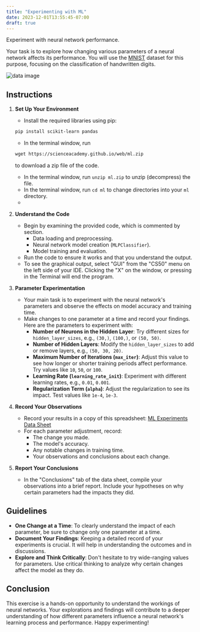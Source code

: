 ```yaml
---
title: "Experimenting with ML"
date: 2023-12-01T13:55:45-07:00
draft: true
---
```


Experiment with neural network performance.
<!--more-->

Your task is to explore how changing various parameters of a neural network affects its performance. You will use the [MNIST](https://en.wikipedia.org/wiki/MNIST_database) dataset for this purpose, focusing on the classification of handwritten digits.

![data image](/web/MnistExamplesModified.png)

## Instructions

1. **Set Up Your Environment**
    - Install the required libraries using pip:

     ```md
     pip install scikit-learn pandas
     ```

    - In the terminal window, run

    ```md
    wget https://scienceacademy.github.io/web/ml.zip
    ```

     to download a zip file of the code.

    - In the terminal window, run `unzip ml.zip` to unzip (decompress) the file.
    - In the terminal window, run `cd ml` to change directories into your `ml` directory.
    -
2. **Understand the Code**
   - Begin by examining the provided code, which is commented by section.
     - Data loading and preprocessing.
     - Neural network model creation (`MLPClassifier`).
     - Model training and evaluation.
   - Run the code to ensure it works and that you understand the output.
   - To see the graphical output, select "GUI" from the "CS50" menu on the left side of your IDE. Clicking the "X" on the window, or pressing <Ctrl-C> in the Terminal will end the program.

3. **Parameter Experimentation**
   - Your main task is to experiment with the neural network's parameters and observe the effects on model accuracy and training time.
   - Make changes to one parameter at a time and record your findings. Here are the parameters to experiment with:
     - **Number of Neurons in the Hidden Layer**: Try different sizes for `hidden_layer_sizes`, e.g., `(30,)`, `(100,)`, or `(50, 50)`.
     - **Number of Hidden Layers**: Modify the `hidden_layer_sizes` to add or remove layers, e.g., `(50, 30, 20)`.
     - **Maximum Number of Iterations (`max_iter`)**: Adjust this value to see how longer or shorter training periods affect performance. Try values like `10`, `50`, or `100`.
     - **Learning Rate (`learning_rate_init`)**: Experiment with different learning rates, e.g., `0.01`, `0.001`.
     - **Regularization Term (`alpha`)**: Adjust the regularization to see its impact. Test values like `1e-4`, `1e-3`.

4. **Record Your Observations**
   - Record your results in a copy of this spreadsheet: [ML Experiments Data Sheet](https://docs.google.com/spreadsheets/d/1rQLndy0Ll2HU7fTBvTjDWmND_3Lr2borqWWH3xIK7VE/edit?usp=sharing)
   - For each parameter adjustment, record:
     - The change you made.
     - The model's accuracy.
     - Any notable changes in training time.
     - Your observations and conclusions about each change.

5.  **Report Your Conclusions**
    - In the "Conclusions" tab of the data sheet, compile your observations into a brief report. Include your hypotheses on why certain parameters had the impacts they did.

## Guidelines

- **One Change at a Time**: To clearly understand the impact of each parameter, be sure to change only one parameter at a time.
- **Document Your Findings**: Keeping a detailed record of your experiments is crucial. It will help in understanding the outcomes and in discussions.
- **Explore and Think Critically**: Don't hesitate to try wide-ranging values for parameters. Use critical thinking to analyze why certain changes affect the model as they do.

## Conclusion

This exercise is a hands-on opportunity to understand the workings of neural networks. Your explorations and findings will contribute to a deeper understanding of how different parameters influence a neural network's learning process and performance. Happy experimenting!
